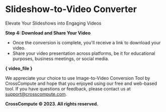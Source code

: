 # Slideshow-to-Video Converter
Elevate Your Slideshows into Engaging Videos

**Step 4: Download and Share Your Video**
- Once the conversion is complete, you'll receive a link to download your video.
- Share your video presentation across platforms, be it for educational purposes, business meetings, or social media.

**{ video_file }**

We appreciate your choice to use Image-to-Video Conversion Tool by CrossCompute and hope that you enjoyed using our free and web-based tool. If you have questions or feedback, please contact us at [support@crosscompute.com](mailto:support+automation@crosscompute.com).

**CrossCompute © 2023. All rights reserved.**